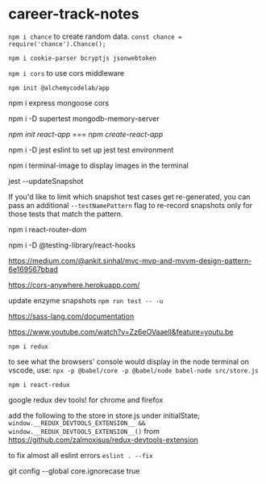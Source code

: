 # career-track-notes

```npm i chance``` to create random data.  ```const chance = require('chance').Chance();```

```npm i cookie-parser bcryptjs jsonwebtoken```

```npm i cors``` to use cors middleware

```npm init @alchemycodelab/app```

npm i express mongoose cors

npm i -D supertest mongodb-memory-server

*npm init react-app === npm create-react-app*

npm i -D jest eslint
to set up jest test environment

npm i terminal-image
to display images in the terminal

jest --updateSnapshot

If you'd like to limit which snapshot test cases get re-generated, you can pass an additional ```--testNamePattern``` flag to re-record snapshots only for those tests that match the pattern.

npm i react-router-dom

npm i -D @testing-library/react-hooks

https://medium.com/@ankit.sinhal/mvc-mvp-and-mvvm-design-pattern-6e169567bbad

https://cors-anywhere.herokuapp.com/

update enzyme snapshots ```npm run test -- -u```

https://sass-lang.com/documentation

https://www.youtube.com/watch?v=Zz6eOVaaelI&feature=youtu.be

```npm i redux```

to see what the browsers' console would display in the node terminal on vscode, use:
```npx -p @babel/core -p @babel/node babel-node src/store.js```

```npm i react-redux```

google redux dev tools!  for chrome and firefox

add the following to the store in store.js under initialState;
```window.__REDUX_DEVTOOLS_EXTENSION__ && window.__REDUX_DEVTOOLS_EXTENSION__()```
from https://github.com/zalmoxisus/redux-devtools-extension

to fix almost all eslint errors ```eslint . --fix ```

git config --global core.ignorecase true
